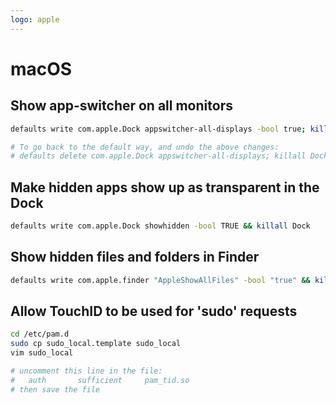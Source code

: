 ```yaml
---
logo: apple
---
```

# macOS


## Show app-switcher on all monitors

```sh
defaults write com.apple.Dock appswitcher-all-displays -bool true; killall Dock

# To go back to the default way, and undo the above changes:
# defaults delete com.apple.Dock appswitcher-all-displays; killall Dock
```

## Make hidden apps show up as transparent in the Dock

```sh
defaults write com.apple.Dock showhidden -bool TRUE && killall Dock
```

## Show hidden files and folders in Finder

```sh
defaults write com.apple.finder "AppleShowAllFiles" -bool "true" && killall Finder
```

## Allow TouchID to be used for 'sudo' requests

```sh
cd /etc/pam.d
sudo cp sudo_local.template sudo_local
vim sudo_local

# uncomment this line in the file:
#   auth       sufficient     pam_tid.so
# then save the file
```
